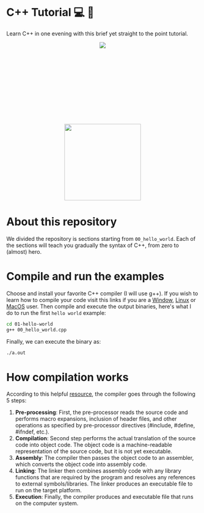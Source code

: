 # C++ Tutorial   💻 💾 
Learn C++ in one evening with this brief yet straight to the point tutorial.

<div style="text-align: center; width: 200px; height: 200px; margin:auto;">
<img src="https://upload.wikimedia.org/wikipedia/commons/1/18/ISO_C%2B%2B_Logo.svg">
</div>

<p align="center">
  <img width="200" height="200" src="https://upload.wikimedia.org/wikipedia/commons/1/18/ISO_C%2B%2B_Logo.svg">
</p>

# About this repository

We divided the repository is sections starting from `00_hello_world`. Each of the sections will teach you gradually the syntax of C++, from zero to (almost) hero.

# Compile and run the examples

Choose and install your favorite C++ compiler (I will use g++). If you wish to learn how to compile your code visit this links if you are a [Window](https://stackoverflow.com/questions/11365850/run-c-in-command-prompt-windows), [Linux](https://www.cyberciti.biz/faq/howto-compile-and-run-c-cplusplus-code-in-linux/) or [MacOS](https://siytek.com/how-to-compile-cpp-on-a-mac/) user. Then compile and execute the output binaries, here's what I do to run the first `hello world` example:

```sh
cd 01-hello-world
g++ 00_hello_world.cpp
```

Finally, we can execute the binary as:

```sh
./a.out
```

# How compilation works

According to this helpful [resource](https://www.mycplus.com/tutorials/cplusplus-programming-tutorials/what-are-the-best-c-compilers-to-use-in-2023/#google_vignette), the compiler goes through the following 5 steps:

1. **Pre-processing**: First, the pre-processor reads the source code and performs macro expansions, inclusion of header files, and other operations as specified by pre-processor directives (#include, #define, #ifndef, etc.).
2. **Compilation**: Second step performs the actual translation of the source code into object code. The object code is a machine-readable representation of the source code, but it is not yet executable.
3. **Assembly**: The compiler then passes the object code to an assembler, which converts the object code into assembly code.
4. **Linking**: The linker then combines assembly code with any library functions that are required by the program and resolves any references to external symbols/libraries. The linker produces an executable file to run on the target platform.
5. **Execution**: Finally, the compiler produces and executable file that runs on the computer system.


